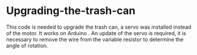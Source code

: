 # Upgrading-the-trash-can
This code is needed to upgrade the trash can, a servo was installed instead of the motor.
It works on Arduino .
An update of the servo is required, it is necessary to remove the wire from the variable resistor to determine the angle of rotation.
